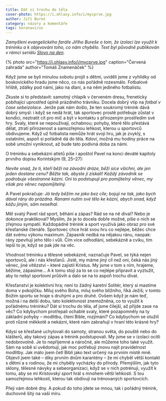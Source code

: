 ```yaml
---
title: Dát si trochu do těla
cover-photo: https://i.ohlasy.info/i/mycprve.jpg
author: Jiří Bureš
category: názory a komentáře
tags: koronavirus
---
```


*Zamyšlení evangelického faráře Jiřího Bureše o tom, že izolaci lze využít k tréninku a k objevování toho, co nám chybělo. Text byl původně publikován v rámci seriálu [Slovo na den](https://soundcloud.com/user-41012488/sets/slovo-na-den).*

{% photo src="https://i.ohlasy.info/i/mycprve.jpg" caption="Červená zahrada" author="Tomáš Znamenáček" %}

Když jsme se byli minulou sobotu projít s dětmi, uviděli jsme z vyhlídky od boskovického hradu jsme něco, co nás pořádně rozesmálo. Fotbalové hřiště, zdálky pod námi, jako na dlani, a na něm jediného fotbalistu.

Zkuste si to představit: samotný chlapík v červeném dresu, freneticky pobíhající uprostřed úplně prázdného trávníku. Docela dobrý vtip na *fotbal v čase sebeizolace*. Jenže pak nám došlo, že ten soukromý trénink dává dobrý smysl: i když se nedá hrát, tak sportovec prostě potřebuje zůstat v kondici, neztratit cit pro míč a být v kontaktu s přirozeným prostředím své hry. Svaly, které se nepoužívají, ochabnou; pohyby, které tělo přestává dělat, ztratí přirozenost a samozřejmou lehkost, kterou u sportovců obdivujeme. Když už fotbalista nemůže hrát svoji hru, jak je zvyklý, s ostatními, aspoň si pořádně dá do těla. Kdoví, možná mu hodiny práce na sobě umožní vyniknout, až bude tato podivná doba za námi.

O tréninku a sebekázni atletů píše i apoštol Pavel na konci deváté kapitoly prvního dopisu Korintským (9, 25–27):

*Nevíte snad, že ti, kteří běží na závodní dráze, běží sice všichni, ale jen jeden dostane cenu? Běžte tak, abyste ji získali! Každý závodník se podrobuje všestranné kázni. Oni to podstupují pro pomíjitelný věnec, my však pro věnec nepomíjitelný.*

A Pavel pokračuje: *Já tedy běžím ne jako bez cíle; bojuji ne tak, jako bych dával rány do prázdna. Ranami nutím své tělo ke kázni, abych snad, když kážu jiným, sám neselhal.*

Měl svatý Pavel rád sport, běhání a zápas? Rád se na ně díval? Nebo je dokonce praktikoval? Myslím, že je to docela dobře možné, píše o nich se zřejmou sympatií. Každopádně trénink a sport využívá jako obraz pro své křesťanské čtenáře. Sportovec chce hrát svou hru co nejlépe, běžec chce dát svému výkonu maximum. Zápasník nedbá na nějakou ránu, naopak: rány zpevňují jeho tělo i vůli. Čím více odhodlání, sebekázně a cviku, tím lepší to je, když se pak jde na věc.

Vhodnost tréninku a tělesné sebekázně, naznačuje Pavel, se týká nejen sportovců, ale i nás křesťanů. Jistě, my máme jiný cíl než oni, čeká nás jiný věnec, jiné vítězství – které zajistil Kristus.  My jsme v tom s ním, hrajeme, běžíme, zápasíme… A k tomu stojí za to se co nejlépe připravit a vyztužit, aby to nebyl sportovní průšvih a dalo se na to aspoň trochu dívat.

Křesťanství je kolektivní hra; není to žádný karetní Solitér, který si mastíme doma v pokojíčku. Miluj svého Boha, miluj svého bližního, říká Ježíš; v tomto Božím sportu se hraje s druhými a pro druhé. Ovšem když je nám teď, možná i na delší dobu, tato kolektivnost znemožněna, co to využít k pořádnému tréninku? Dát si trochu do těla, ať jsme čilejší, až přijde zase na věc? Co kdybychom protřepali ochablé svaly, které pozapomněly na ty základní pohyby – modlitbu, čtení Bible, rozjímání? Co kdybychom se otužili proti různé měkkotě a nekázni, které nám zabraňují v hraní této krásné hry?

Kdysi se křesťané uchylovali do samoty, stranou světa, do pouště nebo do klášterů, aby takový zápas a trénink podstupovali. My jsme se v izolaci ocitli nedobrovolně. Je to nepříjemné a náročné, ale můžeme toho také využít. Sám na sobě si uvědomuji, jak moc potřebuji znovu najít pravidelnost modlitby. Jak málo jsem četl Bibli jako text určený na prvním místě mně. Objevil jsem také – díky prvním dnům karantény – že mi chyběl větší kontakt s dětmi a s rodinou, že mi chyběly vycházky do přírody. Přemýšlím, jak tyto sklony, tělesné návyky a sebeorganizaci, když se v nich potrénuji, využít k tomu, aby se mi *Kristovský sport* hrál s mnohem větší lehkostí. S tou samozřejmou lehkostí, kterou tak obdivuji na trénovaných sportovcích.
 
Přeji vám dobré dny. A pokud do toho jdete se mnou, tak i pořádný trénink, duchovně šitý na vaši míru.
